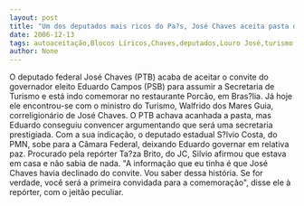 ```yaml
---
layout: post
title: "Um dos deputados mais ricos do Pa?s, José Chaves aceita pasta de Turismo e comemora no Porcão de Bras?lia"
date: 2006-12-13
tags: autoaceitação,Blocos Líricos,Chaves,deputados,Louro José,turismo
author: None
---
```


O deputado federal José Chaves (PTB) acaba de aceitar o convite do governador eleito Eduardo Campos (PSB) para assumir a Secretaria de Turismo e está indo comemorar no restaurante Porcão, em Bras?lia. 
Já hoje ele encontrou-se com o ministro do Turismo, Walfrido dos Mares Guia, correligionário de José Chaves.
O PTB achava acanhada a pasta, mas Eduardo conseguiu convencer argumentando que será uma secretaria prestigiada.
Com a sua indicação, o deputado estadual S?lvio Costa, do PMN,&nbsp;sobe para a Câmara Federal, deixando Eduardo governar em relativa paz. 
Procurado pela repórter Ta?za Brito, do JC, Silvio afirmou que estava em casa e não sabia de nada. \"A informação que eu tinha é que José Chaves&nbsp;havia declinado do convite. Vou saber dessa história. Se for verdade, você será a primeira convidada para a comemoração\", disse ele à repórter, com o jeitão peculiar. 